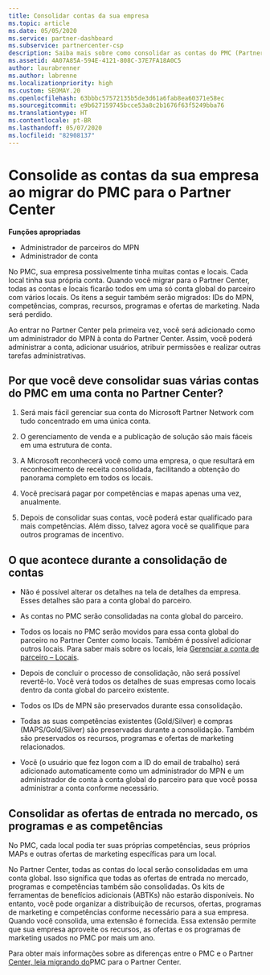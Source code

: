 ```yaml
---
title: Consolidar contas da sua empresa
ms.topic: article
ms.date: 05/05/2020
ms.service: partner-dashboard
ms.subservice: partnercenter-csp
description: Saiba mais sobre como consolidar as contas do PMC (Partner Membership Center) em uma conta no Partner Center. Aplica-se à migração do PMC para o Partner Center.
ms.assetid: 4A07A85A-594E-4121-808C-37E7FA18A0C5
author: laurabrenner
ms.author: labrenne
ms.localizationpriority: high
ms.custom: SEOMAY.20
ms.openlocfilehash: 63bbbc57572135b5de3d61a6fab8ea60371e58ec
ms.sourcegitcommit: e9b627159745bcce53a8c2b1676f63f5249bba76
ms.translationtype: HT
ms.contentlocale: pt-BR
ms.lasthandoff: 05/07/2020
ms.locfileid: "82908137"
---
```

# <a name="consolidate-your-company-accounts-when-migrating-from-pmc-to-partner-center"></a>Consolide as contas da sua empresa ao migrar do PMC para o Partner Center

**Funções apropriadas**

- Administrador de parceiros do MPN
- Administrador de conta

No PMC, sua empresa possivelmente tinha muitas contas e locais. Cada local tinha sua própria conta. Quando você migrar para o Partner Center, todas as contas e locais ficarão todos em uma só conta global do parceiro com vários locais. Os itens a seguir também serão migrados: IDs do MPN, competências, compras, recursos, programas e ofertas de marketing. Nada será perdido.

Ao entrar no Partner Center pela primeira vez, você será adicionado como um administrador do MPN à conta do Partner Center. Assim, você poderá administrar a conta, adicionar usuários, atribuir permissões e realizar outras tarefas administrativas.

## <a name="why-should-you-consolidate-your-multiple-accounts-in-pmc-into-one-account-in-partner-center"></a>Por que você deve consolidar suas várias contas do PMC em uma conta no Partner Center?

1. Será mais fácil gerenciar sua conta do Microsoft Partner Network com tudo concentrado em uma única conta.

2. O gerenciamento de venda e a publicação de solução são mais fáceis em uma estrutura de conta.

3. A Microsoft reconhecerá você como uma empresa, o que resultará em reconhecimento de receita consolidada, facilitando a obtenção do panorama completo em todos os locais.  

4. Você precisará pagar por competências e mapas apenas uma vez, anualmente.

5. Depois de consolidar suas contas, você poderá estar qualificado para mais competências. Além disso, talvez agora você se qualifique para outros programas de incentivo.


## <a name="what-happens-during-consolidation-of-accounts"></a>O que acontece durante a consolidação de contas

- Não é possível alterar os detalhes na tela de detalhes da empresa. Esses detalhes são para a conta global do parceiro. 

- As contas no PMC serão consolidadas na conta global do parceiro.

- Todos os locais no PMC serão movidos para essa conta global do parceiro no Partner Center como locais. Também é possível adicionar outros locais. Para saber mais sobre os locais, leia [Gerenciar a conta de parceiro – Locais](manage-locations.md).

- Depois de concluir o processo de consolidação, não será possível revertê-lo. Você verá todos os detalhes de suas empresas como locais dentro da conta global do parceiro existente. 

- Todos os IDs de MPN são preservados durante essa consolidação.

- Todas as suas competências existentes (Gold/Silver) e compras (MAPS/Gold/Silver) são preservadas durante a consolidação. Também são preservados os recursos, programas e ofertas de marketing relacionados.

- Você (o usuário que fez logon com a ID do email de trabalho) será adicionado automaticamente como um administrador do MPN e um administrador de conta à conta global do parceiro para que você possa administrar a conta conforme necessário.

## <a name="consolidating-your-go-to-market-offers-programs-and-competencies"></a>Consolidar as ofertas de entrada no mercado, os programas e as competências

No PMC, cada local podia ter suas próprias competências, seus próprios MAPs e outras ofertas de marketing específicas para um local.

No Partner Center, todas as contas do local serão consolidadas em uma conta global. Isso significa que todas as ofertas de entrada no mercado, programas e competências também são consolidadas. Os kits de ferramentas de benefícios adicionais (ABTKs) não estarão disponíveis. No entanto, você pode organizar a distribuição de recursos, ofertas, programas de marketing e competências conforme necessário para a sua empresa. Quando você consolida, uma extensão é fornecida. Essa extensão permite que sua empresa aproveite os recursos, as ofertas e os programas de marketing usados no PMC por mais um ano.

Para obter mais informações sobre as diferenças entre o PMC e o Partner [Center, leia migrando do](guide-to-migration.md)PMC para o Partner Center.

